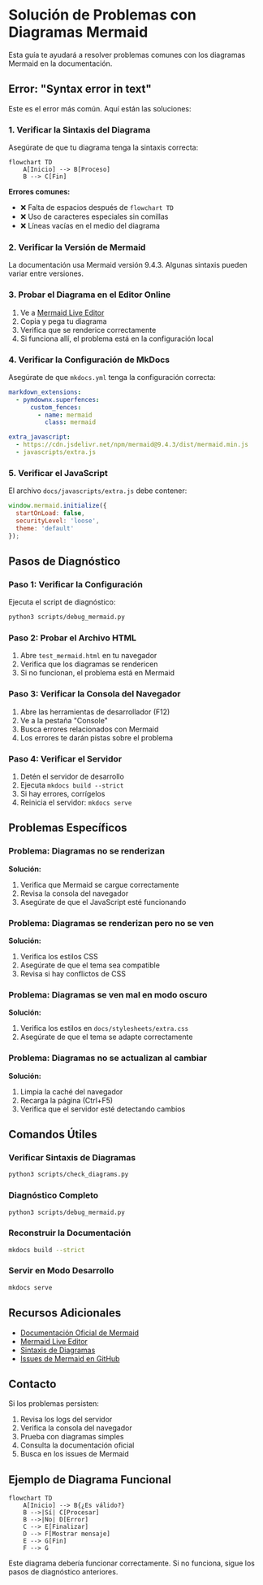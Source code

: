 # Solución de Problemas con Diagramas Mermaid

Esta guía te ayudará a resolver problemas comunes con los diagramas Mermaid en la documentación.

## Error: "Syntax error in text"

Este es el error más común. Aquí están las soluciones:

### 1. Verificar la Sintaxis del Diagrama

Asegúrate de que tu diagrama tenga la sintaxis correcta:

```mermaid
flowchart TD
    A[Inicio] --> B[Proceso]
    B --> C[Fin]
```

**Errores comunes:**
- ❌ Falta de espacios después de `flowchart TD`
- ❌ Uso de caracteres especiales sin comillas
- ❌ Líneas vacías en el medio del diagrama

### 2. Verificar la Versión de Mermaid

La documentación usa Mermaid versión 9.4.3. Algunas sintaxis pueden variar entre versiones.

### 3. Probar el Diagrama en el Editor Online

1. Ve a [Mermaid Live Editor](https://mermaid.live/)
2. Copia y pega tu diagrama
3. Verifica que se renderice correctamente
4. Si funciona allí, el problema está en la configuración local

### 4. Verificar la Configuración de MkDocs

Asegúrate de que `mkdocs.yml` tenga la configuración correcta:

```yaml
markdown_extensions:
  - pymdownx.superfences:
      custom_fences:
        - name: mermaid
          class: mermaid

extra_javascript:
  - https://cdn.jsdelivr.net/npm/mermaid@9.4.3/dist/mermaid.min.js
  - javascripts/extra.js
```

### 5. Verificar el JavaScript

El archivo `docs/javascripts/extra.js` debe contener:

```javascript
window.mermaid.initialize({ 
  startOnLoad: false,
  securityLevel: 'loose',
  theme: 'default'
});
```

## Pasos de Diagnóstico

### Paso 1: Verificar la Configuración

Ejecuta el script de diagnóstico:

```bash
python3 scripts/debug_mermaid.py
```

### Paso 2: Probar el Archivo HTML

1. Abre `test_mermaid.html` en tu navegador
2. Verifica que los diagramas se rendericen
3. Si no funcionan, el problema está en Mermaid

### Paso 3: Verificar la Consola del Navegador

1. Abre las herramientas de desarrollador (F12)
2. Ve a la pestaña "Console"
3. Busca errores relacionados con Mermaid
4. Los errores te darán pistas sobre el problema

### Paso 4: Verificar el Servidor

1. Detén el servidor de desarrollo
2. Ejecuta `mkdocs build --strict`
3. Si hay errores, corrígelos
4. Reinicia el servidor: `mkdocs serve`

## Problemas Específicos

### Problema: Diagramas no se renderizan

**Solución:**
1. Verifica que Mermaid se cargue correctamente
2. Revisa la consola del navegador
3. Asegúrate de que el JavaScript esté funcionando

### Problema: Diagramas se renderizan pero no se ven

**Solución:**
1. Verifica los estilos CSS
2. Asegúrate de que el tema sea compatible
3. Revisa si hay conflictos de CSS

### Problema: Diagramas se ven mal en modo oscuro

**Solución:**
1. Verifica los estilos en `docs/stylesheets/extra.css`
2. Asegúrate de que el tema se adapte correctamente

### Problema: Diagramas no se actualizan al cambiar

**Solución:**
1. Limpia la caché del navegador
2. Recarga la página (Ctrl+F5)
3. Verifica que el servidor esté detectando cambios

## Comandos Útiles

### Verificar Sintaxis de Diagramas

```bash
python3 scripts/check_diagrams.py
```

### Diagnóstico Completo

```bash
python3 scripts/debug_mermaid.py
```

### Reconstruir la Documentación

```bash
mkdocs build --strict
```

### Servir en Modo Desarrollo

```bash
mkdocs serve
```

## Recursos Adicionales

- [Documentación Oficial de Mermaid](https://mermaid.js.org/)
- [Mermaid Live Editor](https://mermaid.live/)
- [Sintaxis de Diagramas](https://mermaid.js.org/syntax/flowchart.html)
- [Issues de Mermaid en GitHub](https://github.com/mermaid-js/mermaid/issues)

## Contacto

Si los problemas persisten:

1. Revisa los logs del servidor
2. Verifica la consola del navegador
3. Prueba con diagramas simples
4. Consulta la documentación oficial
5. Busca en los issues de Mermaid

## Ejemplo de Diagrama Funcional

```mermaid
flowchart TD
    A[Inicio] --> B{¿Es válido?}
    B -->|Sí| C[Procesar]
    B -->|No| D[Error]
    C --> E[Finalizar]
    D --> F[Mostrar mensaje]
    E --> G[Fin]
    F --> G
```

Este diagrama debería funcionar correctamente. Si no funciona, sigue los pasos de diagnóstico anteriores.
